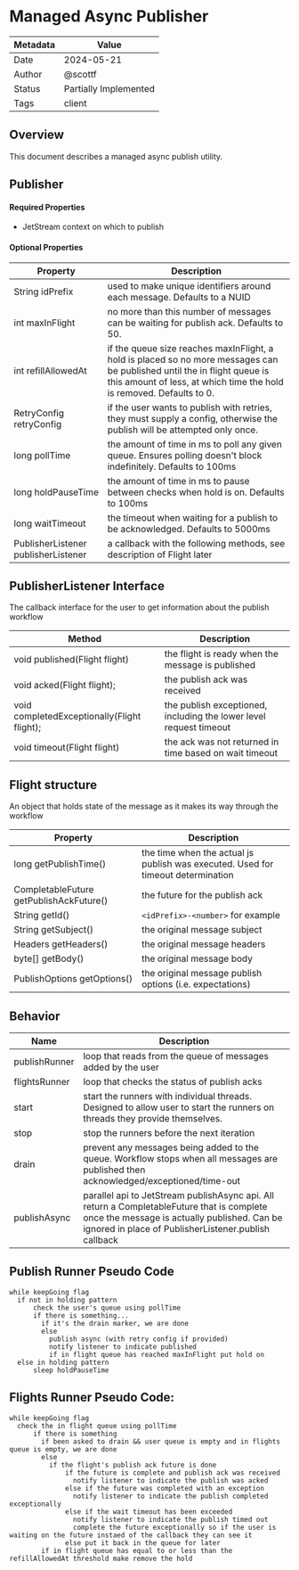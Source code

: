 # Managed Async Publisher

|Metadata| Value                 |
|--------|-----------------------|
|Date    | 2024-05-21            |
|Author  | @scottf               |
|Status  | Partially Implemented |
|Tags    | client                |

## Overview

This document describes a managed async publish utility.

## Publisher

#### Required Properties

* JetStream context on which to publish

#### Optional Properties
| Property                                    | Description                                                                                                                                                                                      |
|---------------------------------------------|--------------------------------------------------------------------------------------------------------------------------------------------------------------------------------------------------|
| String idPrefix                             | used to make unique identifiers around each message. Defaults to a NUID                                                                                                                          |
| int maxInFlight                             | no more than this number of messages can be waiting for publish ack. Defaults to 50.                                                                                                             |
| int refillAllowedAt                         | if the queue size reaches maxInFlight, a hold is placed so no more messages can be published until the in flight queue is this amount of less, at which time the hold is removed. Defaults to 0. |
| RetryConfig retryConfig                     | if the user wants to publish with retries, they must supply a config, otherwise the publish will be attempted only once.                                                                         |
| long pollTime                               | the amount of time in ms to poll any given queue. Ensures polling doesn't block indefinitely. Defaults to 100ms                                                                                  |
| long holdPauseTime                          | the amount of time in ms to pause between checks when hold is on. Defaults to 100ms                                                                                                              |
| long waitTimeout                            | the timeout when waiting for a publish to be acknowledged. Defaults to 5000ms                                                                                                                    |
| PublisherListener publisherListener         | a callback with the following methods, see description of Flight later                                                                                                                           |


## PublisherListener Interface

The callback interface for the user to get information about the publish workflow

| Method                                      | Description                                                        |
|---------------------------------------------|--------------------------------------------------------------------|
| void published(Flight flight)               | the flight is ready when the message is published                  |
| void acked(Flight flight);                  | the publish ack was received                                       |
| void completedExceptionally(Flight flight); | the publish exceptioned, including the lower level request timeout |
| void timeout(Flight flight)                 | the ack was not returned in time based on wait timeout             |

## Flight structure

An object that holds state of the message as it makes its way through the workflow

| Property                                            | Description                                                                     |
|-----------------------------------------------------|---------------------------------------------------------------------------------|
| long getPublishTime()                               | the time when the actual js publish was executed. Used for timeout determination |
| CompletableFuture<PublishAck> getPublishAckFuture() | the future for the publish ack                                                  |
| String getId()                                      | `<idPrefix>-<number>` for example                                               |
| String getSubject()                                 | the original message subject                                                    |
| Headers getHeaders()                                | the original message headers                                                    |
| byte[] getBody()                                    | the original message body                                                       |
| PublishOptions getOptions()                         | the original message publish options (i.e. expectations)                        |


## Behavior

| Name          | Description                                                                                                                                                                                               |
|---------------|-----------------------------------------------------------------------------------------------------------------------------------------------------------------------------------------------------------|
| publishRunner | loop that reads from the queue of messages added by the user                                                                                                                                              |
| flightsRunner | loop that checks the status of publish acks                                                                                                                                                               |
| start         | start the runners with individual threads. Designed to allow user to start the runners on threads they provide themselves.                                                                                |
| stop          | stop the runners before the next iteration                                                                                                                                                                |
| drain         | prevent any messages being added to the queue. Workflow stops when all messages are published then acknowledged/exceptioned/time-out                                                                      |
| publishAsync  | parallel api to JetStream publishAsync api. All return a CompletableFuture<Flight> that is complete once the message is actually published. Can be ignored in place of PublisherListener.publish callback |


## Publish Runner Pseudo Code
```
while keepGoing flag
  if not in holding pattern
      check the user's queue using pollTime
      if there is something...
        if it's the drain marker, we are done
        else
          publish async (with retry config if provided)
          notify listener to indicate published
          if in flight queue has reached maxInFlight put hold on
  else in holding pattern
      sleep holdPauseTime
```

## Flights Runner Pseudo Code:
```
while keepGoing flag
  check the in flight queue using pollTime
      if there is something
        if been asked to drain && user queue is empty and in flights queue is empty, we are done
        else
          if the flight's publish ack future is done
              if the future is complete and publish ack was received
                notify listener to indicate the publish was acked
              else if the future was completed with an exception
                notify listener to indicate the publish completed exceptionally
              else if the wait timeout has been exceeded
                notify listener to indicate the publish timed out
                complete the future exceptionally so if the user is waiting on the future instaed of the callback they can see it
              else put it back in the queue for later
        if in flight queue has equal to or less than the refillAllowedAt threshold make remove the hold
```